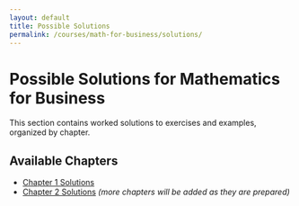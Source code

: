 ```yaml
---
layout: default
title: Possible Solutions
permalink: /courses/math-for-business/solutions/
---
```


# Possible Solutions for Mathematics for Business

This section contains worked solutions to exercises and examples, organized by chapter.

## Available Chapters
- [Chapter 1 Solutions](/courses/math-for-business/solutions/chapter1/)
- [Chapter 2 Solutions](/courses/math-for-business/solutions/chapter2/)
*(more chapters will be added as they are prepared)*
